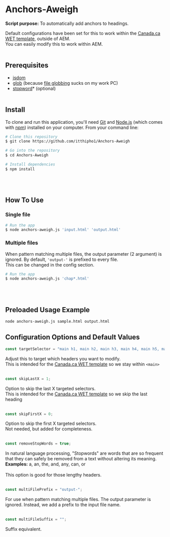 # Anchors-Aweigh
**Script purpose:** To automatically add anchors to headings.<br>


Default configurations have been set for this to work within the [Canada.ca WET template](https://github.com/wet-boew/GCWeb/releases/tag/v8.1.0), outside of AEM.<br>You can easily modify this to work within AEM.
<br><br>
## Prerequisites
* [jsdom](https://github.com/jsdom/jsdom)
* [glob](https://www.npmjs.com/package/glob) (because [file globbing](https://en.wikipedia.org/wiki/Glob_(programming)) sucks on my work PC)
* [stopword](https://www.npmjs.com/package/stopword)* (optional)
<br><br>



## Install

To clone and run this application, you'll need [Git](https://git-scm.com) and [Node.js](https://nodejs.org/en/download/) (which comes with [npm](http://npmjs.com)) installed on your computer. From your command line:

```zsh
# Clone this repository
$ git clone https://github.com/itthipho1/Anchors-Aweigh

# Go into the repository
$ cd Anchors-Aweigh

# Install dependencies
$ npm install
```
<br><br>

## How To Use

### Single file

```zsh
# Run the app
$ node anchors-aweigh.js 'input.html' 'output.html'
```
### Multiple files
When pattern matching multiple files, the output parameter (2 argument) is ignored. By default, ```'output-'``` is prefixed to every file.<br>
This can be changed in the config section.
```zsh
# Run the app
$ node anchors-aweigh.js 'chap*.html'
```
<br><br>

## Preloaded Usage Example
```zsh
node anchors-aweigh.js sample.html output.html
```


## Configuration Options and Default Values
```javascript
const targetSelector = "main h1, main h2, main h3, main h4, main h5, main h6";
```
Adjust this to target which headers you want to modify.<br>
This is intended for the [Canada.ca WET template](https://github.com/wet-boew/GCWeb/releases/tag/v8.1.0) so we stay within ```<main>```
<br/><br/>


```javascript
const skipLastX = 1;
```
Option to skip the last X targeted selectors.<br>
This is intended for the [Canada.ca WET template](https://github.com/wet-boew/GCWeb/releases/tag/v8.1.0) so we skip the last heading
<br/><br/>


```javascript
const skipFirstX = 0;
```
Option to skip the first X targeted selectors.<br>
Not needed, but added for completeness.
<br/><br/>


```javascript
const removeStopWords = true;
```
In natural language processing, "Stopwords" are words that are so frequent that they can safely be removed from a text without altering its meaning.<br>
**Examples:** a, an, the, and, any, can, or
<br><br>
This option is good for those lengthy headers.
<br><br>


```javascript
const multiFilePrefix = "output-";
```
For use when pattern matching multiple files. The output parameter is ignored. Instead, we add a prefix to the input file name.
<br/><br/>

```javascript
const multiFileSuffix = "";
```
Suffix equivalent.
<br/><br/>



